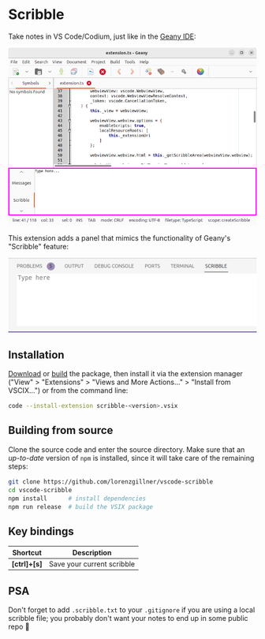 # Scribble

Take notes in VS Code/Codium, just like in the [Geany IDE](https://www.geany.org/):

![Scribble area in the Geany IDE](assets/geany_scribble.png)

This extension adds a panel that mimics the functionality of Geany's "Scribble" feature:

![Extension screenshot](assets/vscode_scribble.png)

## Installation

[Download](https://github.com/lorenzgillner/vscode-scribble/releases/latest) or [build](#build) the package, then install it via the extension manager ("View" > "Extensions" > "Views and More Actions..." > "Install from VSCIX...") or from the command line:

```sh
code --install-extension scribble-<version>.vsix
```

## Building from source

Clone the source code and enter the source directory. Make sure that an *up-to-date* version of `npm` is installed, since it will take care of the remaining steps:

```sh
git clone https://github.com/lorenzgillner/vscode-scribble
cd vscode-scribble
npm install      # install dependencies
npm run release  # build the VSIX package
```

## Key bindings

Shortcut | Description
--- | ---
**[ctrl]+[s]** | Save your current scribble

## PSA

Don't forget to add `.scribble.txt` to your `.gitignore` if you are using a local scribble file; you probably don't want your notes to end up in some public repo 🫠
